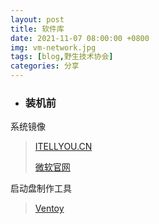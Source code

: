 ```yaml
---
layout: post
title: 软件库
date: 2021-11-07 08:00:00 +0800
img: vm-network.jpg
tags: [blog,野生技术协会]
categories: 分享
---
```

* ### 装机前

系统镜像

> <a href="https://next.itellyou.cn/" target="_blank">ITELLYOU.CN</a>  
>
> <a href="https://www.microsoft.com/zh-cn/windows/windows-11/" target="_blank">微软官网</a>

启动盘制作工具 

>  <a href="https://www.ventoy.net/cn/index.html" target="_blank">Ventoy</a>